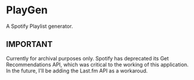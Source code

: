
# PlayGen

A Spotify Playlist generator.




## IMPORTANT

Currently for archival purposes only. Spotify has deprecated its Get Recommendations API, which was critical to the working of this application. In the future, I'll be adding the Last.fm API as a workaroud.

